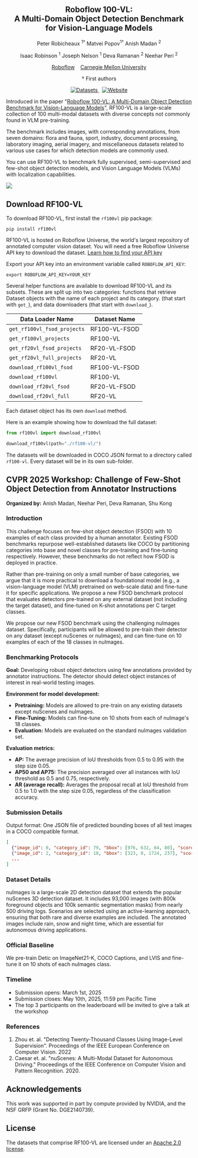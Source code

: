 <div align="center">
<h2>Roboflow 100-VL:<br>A Multi-Domain Object Detection
Benchmark <br>for Vision-Language Models</h2>

Peter Robicheaux <sup>1†</sup>
Matvei Popov<sup>1†</sup>
Anish Madan <sup>2</sup>

Isaac Robinson <sup>1</sup>
Joseph Nelson <sup>1</sup>
Deva Ramanan <sup>2</sup>
Neehar Peri <sup>2</sup>

<a target="_blank" href="https://roboflow.com">Roboflow</a>&nbsp;&nbsp;&nbsp;
<a target="_blank" href="https://www.cmu.edu/">Carnegie Mellon University</a>

<p class="first-authors">† First authors</p>

<div>
<!-- <a href="https://www.arxiv.org/pdf/2502.13130" target="_blank">
  <img src="https://img.shields.io/badge/📄_Paper-arXiv-red?style=for-the-badge" alt="Paper" />
</a>&nbsp; -->
<a href="https://universe.roboflow.com/rf100-vl/" target="_blank">
  <img src="https://img.shields.io/badge/🌐_Datasets-Roboflow_Universe-blue?style=for-the-badge" alt="Datasets" />
</a>&nbsp;
<a href="https://rf100-vl.org" target="_blank">
  <img src="https://img.shields.io/badge/🔗_Website-rf100--vl.org-green?style=for-the-badge" alt="Website" />
</a>
</div>
</div>


Introduced in the paper "[Roboflow 100-VL: A Multi-Domain Object Detection Benchmark for Vision-Language Models](https://media.roboflow.com/rf100vl/rf100vl.pdf)", RF100-VL is a large-scale collection of 100 multi-modal datasets with diverse concepts not commonly found in VLM pre-training.

The benchmark includes images, with corresponding annotations, from seven domains: flora and fauna, sport, industry, document processing, laboratory imaging, aerial imagery, and miscellaneous datasets related to various use cases for which detection models are commonly used.

You can use RF100-VL to benchmark fully supervised, semi-supervised and few-shot object detection models, and Vision Language Models (VLMs) with localization capabilities.

![](https://media.roboflow.com/rf100vl/results.png)

## Download RF100-VL

To download RF100-VL, first install the `rf100vl` pip package:

```
pip install rf100vl
```

RF100-VL is hosted on Roboflow Universe, the world's largest repository of annotated computer vision dataset. You will need a free Roboflow Universe API key to download the dataset. [Learn how to find your API key]()

Export your API key into an environment variable called `ROBOFLOW_API_KEY`:

```
export ROBOFLOW_API_KEY=YOUR_KEY
```

Several helper functions are available to download RF100-VL and its subsets. These are split up into two categories: functions that retrieve Dataset objects with the name of each project and its category. (that start with `get_`), and data downloaders (that start with `download_`).

| Data Loader Name               | Dataset Name           |
|--------------------------------|------------------------|
| `get_rf100vl_fsod_projects`      | RF100-VL-FSOD          |
| `get_rf100vl_projects`           | RF100-VL               |
| `get_rf20vl_fsod_projects`       | RF20-VL-FSOD           |
| `get_rf20vl_full_projects`       | RF20-VL           |
| `download_rf100vl_fsod`          | RF100-VL-FSOD          |
| `download_rf100vl`               | RF100-VL               |
| `download_rf20vl_fsod`           | RF20-VL-FSOD           |
| `download_rf20vl_full`           | RF20-VL           |

Each dataset object has its own `download` method.

Here is an example showing how to download the full dataset:

```python
from rf100vl import download_rf100vl

download_rf100vl(path="./rf100-vl/")
```

The datasets will be downloaded in COCO JSON format to a directory called `rf100-vl`. Every dataset will be in its own sub-folder.

## CVPR 2025 Workshop: Challenge of Few-Shot Object Detection from Annotator Instructions

**Organized by:** Anish Madan, Neehar Peri, Deva Ramanan, Shu Kong

### Introduction

This challenge focuses on few-shot object detection (FSOD) with 10 examples of each class provided by a human annotator. Existing FSOD benchmarks repurpose well-established datasets like COCO by partitioning categories into base and novel classes for pre-training and fine-tuning respectively. However, these benchmarks do not reflect how FSOD is deployed in practice.

Rather than pre-training on only a small number of base categories, we argue that it is more practical to download a foundational model (e.g., a vision-language model (VLM) pretrained on web-scale data) and fine-tune it for specific applications. We propose a new FSOD benchmark protocol that evaluates detectors pre-trained on any external dataset (not including the target dataset), and fine-tuned on K-shot annotations per C target classes.

We propose our new FSOD benchmark using the challenging nuImages dataset. Specifically, participants will be allowed to pre-train their detector on any dataset (except nuScenes or nuImages), and can fine-tune on 10 examples of each of the 18 classes in nuImages.

### Benchmarking Protocols

**Goal:** Developing robust object detectors using few annotations provided by annotator instructions. The detector should detect object instances of interest in real-world testing images.

**Environment for model development:**
- **Pretraining:** Models are allowed to pre-train on any existing datasets except nuScenes and nuImages.
- **Fine-Tuning:** Models can fine-tune on 10 shots from each of nuImage's 18 classes.
- **Evaluation:** Models are evaluated on the standard nuImages validation set.

**Evaluation metrics:**
- **AP:** The average precision of IoU thresholds from 0.5 to 0.95 with the step size 0.05.
- **AP50 and AP75:** The precision averaged over all instances with IoU threshold as 0.5 and 0.75, respectively.
- **AR (average recall):** Averages the proposal recall at IoU threshold from 0.5 to 1.0 with the step size 0.05, regardless of the classification accuracy.

### Submission Details

Output format: One JSON file of predicted bounding boxes of all test images in a COCO compatible format.

```json
[
  {"image_id": 0, "category_id": 79, "bbox": [976, 632, 64, 80], "score": 99.32915569311469, "image_width": 8192, "image_height": 6144, "scale": 1},
  {"image_id": 2, "category_id": 18, "bbox": [323, 0, 1724, 237], "score": 69.3080951903575, "image_width": 8192, "image_height": 6144, "scale": 1},
  ...
]
```

### Dataset Details

nuImages is a large-scale 2D detection dataset that extends the popular nuScenes 3D detection dataset. It includes 93,000 images (with 800k foreground objects and 100k semantic segmentation masks) from nearly 500 driving logs. Scenarios are selected using an active-learning approach, ensuring that both rare and diverse examples are included. The annotated images include rain, snow and night time, which are essential for autonomous driving applications.

### Official Baseline

We pre-train Detic on ImageNet21-K, COCO Captions, and LVIS and fine-tune it on 10 shots of each nuImages class.

### Timeline

- Submission opens: March 1st, 2025
- Submission closes: May 10th, 2025, 11:59 pm Pacific Time
- The top 3 participants on the leaderboard will be invited to give a talk at the workshop

### References

1. Zhou et. al. "Detecting Twenty-Thousand Classes Using Image-Level Supervision". Proceedings of the IEEE European Conference on Computer Vision. 2022
2. Caesar et. al. "nuScenes: A Multi-Modal Dataset for Autonomous Driving." Proceedings of the IEEE Conference on Computer Vision and Pattern Recognition. 2020.

## Acknowledgements

This work was supported in part by compute provided by NVIDIA, and the NSF GRFP (Grant No. DGE2140739).

## License

The datasets that comprise RF100-VL are licensed under an [Apache 2.0 license](LICENSE).

